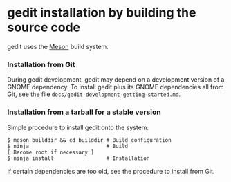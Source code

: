 gedit installation by building the source code
==============================================

gedit uses the [Meson](https://mesonbuild.com/) build system.

### Installation from Git

During gedit development, gedit may depend on a development version of a GNOME
dependency. To install gedit plus its GNOME dependencies all from Git, see the
file `docs/gedit-development-getting-started.md`.

### Installation from a tarball for a stable version

Simple procedure to install gedit onto the system:

```
$ meson builddir && cd builddir # Build configuration
$ ninja                         # Build
[ Become root if necessary ]
$ ninja install                 # Installation
```

If certain dependencies are too old, see the procedure to install from Git.
